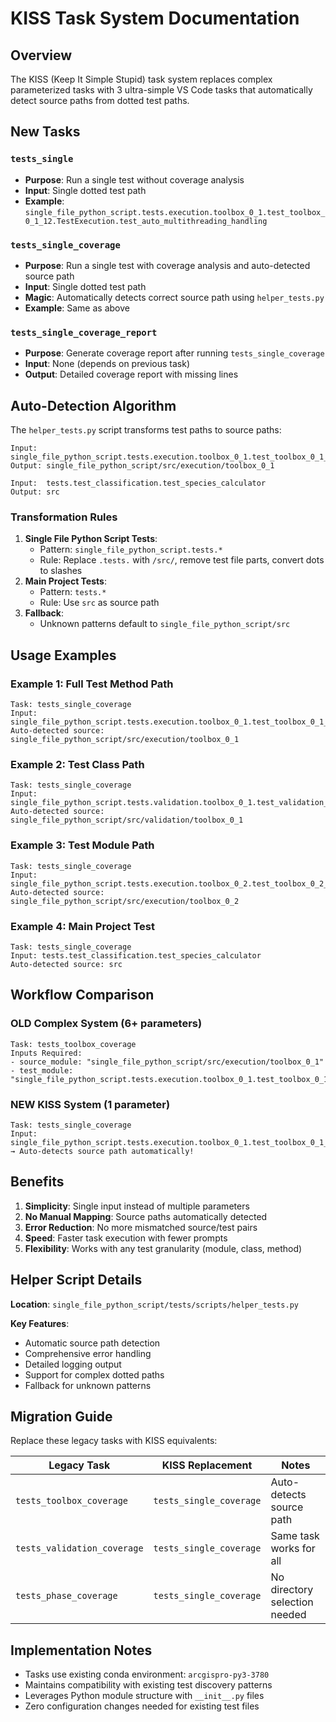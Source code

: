 # KISS Task System Documentation

## Overview

The KISS (Keep It Simple Stupid) task system replaces complex parameterized tasks with 3 ultra-simple VS Code tasks that automatically detect source paths from dotted test paths.

## New Tasks

### `tests_single`

- **Purpose**: Run a single test without coverage analysis
- **Input**: Single dotted test path
- **Example**: `single_file_python_script.tests.execution.toolbox_0_1.test_toolbox_0_1_12.TestExecution.test_auto_multithreading_handling`

### `tests_single_coverage`

- **Purpose**: Run a single test with coverage analysis and auto-detected source path
- **Input**: Single dotted test path
- **Magic**: Automatically detects correct source path using `helper_tests.py`
- **Example**: Same as above

### `tests_single_coverage_report`

- **Purpose**: Generate coverage report after running `tests_single_coverage`
- **Input**: None (depends on previous task)
- **Output**: Detailed coverage report with missing lines

## Auto-Detection Algorithm

The `helper_tests.py` script transforms test paths to source paths:

```
Input:  single_file_python_script.tests.execution.toolbox_0_1.test_toolbox_0_1_12.TestExecution.test_method
Output: single_file_python_script/src/execution/toolbox_0_1

Input:  tests.test_classification.test_species_calculator
Output: src
```

### Transformation Rules

1. **Single File Python Script Tests**:
   - Pattern: `single_file_python_script.tests.*`
   - Rule: Replace `.tests.` with `/src/`, remove test file parts, convert dots to slashes
2. **Main Project Tests**:
   - Pattern: `tests.*`
   - Rule: Use `src` as source path
3. **Fallback**:
   - Unknown patterns default to `single_file_python_script/src`

## Usage Examples

### Example 1: Full Test Method Path

```
Task: tests_single_coverage
Input: single_file_python_script.tests.execution.toolbox_0_1.test_toolbox_0_1_12.TestExecution.test_auto_multithreading_handling
Auto-detected source: single_file_python_script/src/execution/toolbox_0_1
```

### Example 2: Test Class Path

```
Task: tests_single_coverage
Input: single_file_python_script.tests.validation.toolbox_0_1.test_validation_toolbox_0_1_12.TestValidation
Auto-detected source: single_file_python_script/src/validation/toolbox_0_1
```

### Example 3: Test Module Path

```
Task: tests_single_coverage
Input: single_file_python_script.tests.execution.toolbox_0_2.test_toolbox_0_2_12
Auto-detected source: single_file_python_script/src/execution/toolbox_0_2
```

### Example 4: Main Project Test

```
Task: tests_single_coverage
Input: tests.test_classification.test_species_calculator
Auto-detected source: src
```

## Workflow Comparison

### OLD Complex System (6+ parameters)

```
Task: tests_toolbox_coverage
Inputs Required:
- source_module: "single_file_python_script/src/execution/toolbox_0_1"
- test_module: "single_file_python_script.tests.execution.toolbox_0_1.test_toolbox_0_1_12"
```

### NEW KISS System (1 parameter)

```
Task: tests_single_coverage
Input: single_file_python_script.tests.execution.toolbox_0_1.test_toolbox_0_1_12
→ Auto-detects source path automatically!
```

## Benefits

1. **Simplicity**: Single input instead of multiple parameters
2. **No Manual Mapping**: Source paths automatically detected
3. **Error Reduction**: No more mismatched source/test pairs
4. **Speed**: Faster task execution with fewer prompts
5. **Flexibility**: Works with any test granularity (module, class, method)

## Helper Script Details

**Location**: `single_file_python_script/tests/scripts/helper_tests.py`

**Key Features**:

- Automatic source path detection
- Comprehensive error handling
- Detailed logging output
- Support for complex dotted paths
- Fallback for unknown patterns

## Migration Guide

Replace these legacy tasks with KISS equivalents:

| Legacy Task                 | KISS Replacement        | Notes                         |
| --------------------------- | ----------------------- | ----------------------------- |
| `tests_toolbox_coverage`    | `tests_single_coverage` | Auto-detects source path      |
| `tests_validation_coverage` | `tests_single_coverage` | Same task works for all       |
| `tests_phase_coverage`      | `tests_single_coverage` | No directory selection needed |

## Implementation Notes

- Tasks use existing conda environment: `arcgispro-py3-3780`
- Maintains compatibility with existing test discovery patterns
- Leverages Python module structure with `__init__.py` files
- Zero configuration changes needed for existing test files
